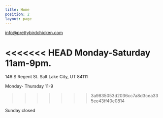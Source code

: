 ```yaml
---
title: Home
position: 2
layout: page
---
```


[info@prettybirdchicken.com](mailto:info@prettybirdchicken.com)

<<<<<<< HEAD
Monday-Saturday 11am-9pm.
=======
146 S Regent St.
Salt Lake City, UT 84111

Monday- Thursday 11-9
>>>>>>> 3a9835053d2036cc7a8d3cea335ee43ff40e0814


Sunday closed

